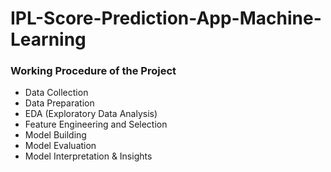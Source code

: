 # IPL-Score-Prediction-App-Machine-Learning

### Working Procedure of the Project
* Data Collection
* Data Preparation
* EDA (Exploratory Data Analysis)
* Feature Engineering and Selection
* Model Building
* Model Evaluation
* Model Interpretation & Insights

